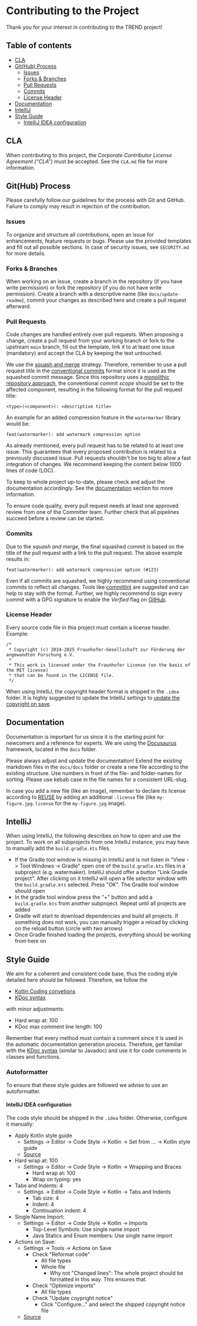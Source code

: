 # Contributing to the Project

Thank you for your interest in contributing to the TREND project!

## Table of contents

* [CLA](#cla)
* [Git(Hub) Process](#github-process)
    * [Issues](#issues)
    * [Forks & Branches](#forks--branches)
    * [Pull Requests](#pull-requests)
    * [Commits](#commits)
    * [License Header](#license-header)
* [Documentation](#documentation)
* [IntelliJ](#intellij)
* [Style Guide](#style-guide)
    * [IntelliJ IDEA configuration](#intellij-idea-configuration)

## CLA

When contributing to this project, the _Corporate Contributor License Agreement (“CLA”)_ must be
accepted. See the `CLA.md` file for more information.

## Git(Hub) Process

Please carefully follow our guidelines for the process with Git and GitHub. Failure to comply
may result in rejection of the contribution.

### Issues

To organize and structure all contributions, open an issue for enhancements, feature requests or
bugs. Please use the provided templates and fill out all possible sections. In case of security
issues, see `SECURITY.md` for more details.

### Forks & Branches

When working on an issue, create a branch in the repository (if you have write permission) or fork
the repository (if you do not have write permission). Create a branch with a descriptive name (like
`docs/update-readme`), commit your changes as described here and create a pull request afterward.

### Pull Requests

Code changes are handled entirely over pull requests. When proposing a change, create a pull
request from your working branch or fork to the upstream `main` branch, fill out the template,
link it to at least one issue (mandatory) and accept the CLA by keeping the text untouched.

We use the
[squash and merge](https://docs.github.com/en/pull-requests/collaborating-with-pull-requests/incorporating-changes-from-a-pull-request/about-pull-request-merges#squash-and-merge-your-commits)
strategy. Therefore, remember to use a pull request title in the
[conventional commits](https://www.conventionalcommits.org/) format since it is used as the squashed
commit message. Since this repository uses a
[monolithic repository approach](https://en.wikipedia.org/wiki/Monorepo), the conventional
commit _scope_ should be set to the affected component, resulting in the following format for
the pull request title:

```
<type>(<component>): <descriptive title>
```

An example for an added compression feature in the `watermarker` library would be:

```
feat(watermarker): add watermark compression option
```

As already mentioned, every pull request has to be related to at least one issue. This guarantees
that every proposed contribution is related to a previously discussed issue. Pull requests
shouldn't be too big to allow a fast integration of changes. We recommend keeping the content
below 1000 lines of code (LOC).

To keep to whole project up-to-date, please check and adjust the documentation accordingly. See
the [documentation](#documentation) section for more information.

To ensure code quality, every pull request needs at least one approved review from one of the
Committer team. Further check that all pipelines succeed before a review can be started.

### Commits

Due to the _squash and merge_, the final squashed commit is based on the title of the pull
request with a link to the pull request. The above example results in:

```
feat(watermarker): add watermark compression option (#123)
```

Even if all commits are squashed, we highly recommend using conventional commits to reflect all
changes. Tools like [commitlint](https://github.com/conventional-changelog/commitlint) are
suggested and can help to stay with the format. Further, we highly recommend to sign every commit
with a GPG signature to enable the _Verfied_ flag
on [GitHub](https://docs.github.com/en/authentication/managing-commit-signature-verification/displaying-verification-statuses-for-all-of-your-commits).

### License Header

Every source code file in this project must contain a license header. Example:

```
/*
 * Copyright (c) 2024-2025 Fraunhofer-Gesellschaft zur Förderung der angewandten Forschung e.V.
 *
 * This work is licensed under the Fraunhofer License (on the basis of the MIT license)
 * that can be found in the LICENSE file.
 */
```

When using IntelliJ, the copyright header format is shipped in the `.idea` folder. It is highly
suggested to update the IntelliJ settings
to [update the copyright on save](https://www.jetbrains.com/help/idea/copyright.html#update-copyright-on-save).

## Documentation

Documentation is important for us since it is the starting point for newcomers and a reference for
experts. We are using the [Docusaurus](https://github.com/facebook/docusaurus/) framework,
located in the `docs` folder.

Please always adjust and update the documentation! Extend the existing markdown files in the
`docs/docs` folder or create a new file according to the existing structure. Use numbers in
front of the file- and folder-names for sorting. Please use kebab case in the file names for a
consistent URL-slug.

In case you add a new file (like an image), remember to declare its license according to
[REUSE](https://reuse.software/) by adding an additional `.license` file (like
`my-figure.jpg.license` for the `my-figure.jpg` image).

## IntelliJ

When using IntelliJ, the following describes on how to open and use the project. To work on all
subprojects from one IntelliJ instance, you may have to manually add the `build.gradle.kts` files.

- If the Gradle tool window is missing in IntelliJ and is not listen in "View -> Tool Windows ->
  Gradle" open one of the `build.gradle.kts` files in a subproject (e.g. watermaker). IntelliJ
  should offer a button "Link Gradle project". After clicking on it IntelliJ will open a file
  selector window with the `build.gradle.kts` selected. Press "OK". The Gradle tool window should
  open
- In the gradle tool window press the "+" button and add a `build.gradle.kts` from another
  subproject. Repeat until all projects are added
- Gradle will start to download dependencies and build all projects. If something does not work, you
  can manually trigger a reload by clicking on the reload button (circle with two arrows)
- Once Gradle finished loading the projects, everything should be working from here on

## Style Guide

We aim for a coherent and consistent code base, thus the coding style detailed here should be
followed.
Therefore, we follow the

- [Kotlin Coding convetions](https://kotlinlang.org/docs/coding-conventions.html)
- [KDoc syntax](https://kotlinlang.org/docs/kotlin-doc.html)

with minor adjustments:

- Hard wrap at: 100
- KDoc max comment line length: 100

Remember that every method must contain a comment since it is used in the automatic
documentation generation process. Therefore, get familiar with the
[KDoc syntax](https://kotlinlang.org/docs/kotlin-doc.html#kdoc-syntax) (similar to Javadoc) and
use it for code comments in classes and functions.

### Autoformatter

To ensure that these style guides are followed we advise to use an autoformatter.

#### IntelliJ IDEA configuration

The code style should be shipped in the `.idea` folder. Otherwise, configure it manually:

- Apply Kotlin style guide
    - Settings -> Editor -> Code Style -> Kotlin -> Set from ... -> Kotlin style guide
    - [Source](https://kotlinlang.org/docs/coding-conventions.html)
- Hard wrap at: 100
    - Settings -> Editor -> Code Style -> Kotlin -> Wrapping and Braces
        - Hard wrap at: 100
        - Wrap on typing: yes
- Tabs and Indents: 4
    - Settings -> Editor -> Code Style -> Kotlin -> Tabs and Indents
        - Tab size: 4
        - Indent: 4
        - Continuation indent: 4
- Single Name Import:
    - Settings -> Editor -> Code Style -> Kotlin -> Imports
        - Top-Level Symbols: Use single name import
        - Java Statics and Enum members: Use single name import
- Actions on Save:
    - Settings -> Tools -> Actions on Save
        - Check "Reformat code"
            - All file types
            - Whole file
                - Why not "Changed lines": The whole project should be formatted in this way. This
                  ensures that.
        - Check "Optimize imports"
            - All file types
        - Check "Update coypright notice"
            - Click "Configure..." and select the shipped copyright notice file
    - [Source](https://www.jetbrains.com/help/idea/reformat-and-rearrange-code.html#reformat-on-save)
